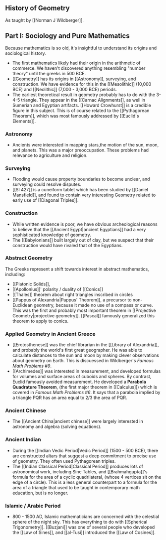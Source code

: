 ## History of Geometry
As taught by [[Norman J Wildberger]].

## Part I: Sociology and Pure Mathematics
Because mathematics is so old, it's insightful to understand its origins and sociological history. 

- The first mathematics likely had their origin in the arithmetic of commerce. We haven't discovered anything resembling "number theory" until the greeks in 500 BCE.
- [[Geometry]] has its origins in [[Astronomy]], surveying, and construction. We have evidence for this in the [[Mesolithic]] (10,000 BCE) and [[Neolithic]] (7,000 - 3,000 BCE) periods.
- The earliest theoretical result in geometry probably has to do with the 3-4-5 triangle. They appear in the [[Carnac Alignments]], as well in Sumerian and Egyptian artifacts. [[Howard Crowhurst]] is a credible figure in this subject. This is of course related to the [[Pythagorean Theorem]], which was most famously addressed by [[Euclid's Elements]].

### Astronomy
- Ancients were interested in mapping stars,the motion of the sun, moon, and planets. This was a major preoccupation. These problems had relevance to agriculture and religion.

### Surveying
- Flooding would cause property boundaries to become unclear, and surveying could resolve disputes. 
- [[SI 427]] is a cuneiform tablet which has been studied by [[Daniel Mansfield]], and found to contain very interesting Geometry related to early use of [[Diagonal Triples]].

### Construction
- While written evidence is poor, we have obvious archeological reasons to believe that the [[Ancient Egypt|ancient Egyptians]] had a very sophisticated knowledge of geometry.
- The [[Babylonians]] built largely out of clay, but we suspect that their construction would have rivaled that of the Egyptians.

### Abstract Geometry
The Greeks represent a shift towards interest in abstract mathematics, including:
- [[Platonic Solids]],
- [[Apollonius]]' polarity / duality of [[Conics]]
- [[Thales]] theorem about right triangles inscribed in circles
- [[Pappus of Alexandria|Pappus' Theorem]], a precursor to non-Euclidean geometry, because it made no use of a compass or curve. This was the first and probably most important theorem in [[Projective Geometry|projective geometry]]. [[Pascal]] famously generalized this theorem to apply to conics.

### Applied Geometry in Ancient Greece
- [[Erotosthenese]] was the chief librarian in the [[Library of Alexandria]], and probably the world's first great geographer. He was able to calculate distances to the sun and moon by making clever observations about geometry on Earth. This is discuessed in Wildberger's *Famous Math Problems #9*.
- [[Archimedes]] was interested in measurement, and developed formulas for volumes and surface areas of cuboids and spheres. By contrast, Euclid famously avoided measurement. He developed a **Parabola Quadrature Theorem**, (the first major theorem in [[Calculus]]) which is covered in *Famous Math Problems #6*. It says that a parabola implied by a triangle PQR has an area equal to 2/3 the area of PQR.

### Ancient Chinese
- The [[Ancient China|ancient chinese]] were largely interested in astronomy and algebra (solving equations).

### Ancient Indian
- During the [[Indian Vedic Period|Vedic Period]] (1500 - 500 BCE), there are constructed altars that suggest a deep commitment to precise use of geometry. They often used Pythagorean triples.
- The [[Indian Classical Period|Classical Period]] produces lots of astronomical work, including Sine Tables, and [[Brahmahgupta]]'s formula for the area of a cyclic quadrilateral, (whose 4 vertices sit on the edge of a circle). This is a less general counterpart to a formula for the area of a triangle that used to be taught in contemporary math education, but is no longer.

### Islamic / Arabic Period
- 800 - 1500 AD, Islamic mathematicians are concerned with the celestial sphere of the night sky. This has everything to do with [[Spherical Trigonometry]]. [[Buzjani]] was one of several people who developed the [[Law of Sines]], and [[al-Tusi]] introduced the [[Law of Cosines]].
